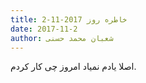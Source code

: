 ```yaml
---
title: خاطره روز 2017-11-2
date: 2017-11-2
author: شعبان محمد حسنی
---
```


اصلا یادم نمیاد امروز چی کار کردم.